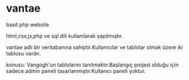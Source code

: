 # vantae
basit php website 

html,css,js,php ve sql dili kullanılarak yapılmıştır.

vantae adlı bir veritabanına sahiptir.Kullanıcılar ve tablolar olmak üzere iki tablosu vardır.

konusu: Vangogh'un tablolarını tanıtmaktır.Başlangıç projesi olduğu için sadece admin paneli tasarlanmıştır.Kullanıcı paneli yoktur.
